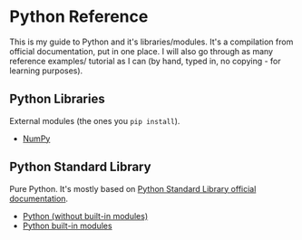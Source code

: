 # Python Reference
This is my guide to Python and it's libraries/modules.
It's a compilation from official documentation, put in one place.
I will also go through as many reference examples/ tutorial as I can (by hand, typed in, no copying - for learning purposes).

## Python Libraries
External modules (the ones you `pip install`).
- [NumPy]()

## Python Standard Library
Pure Python. It's mostly based on [Python Standard Library official documentation](https://docs.python.org/3/library/).
- [Python (without built-in modules)](https://github.com/adamszymanowski/python-reference/blob/main/python.md)
- [Python built-in modules]()